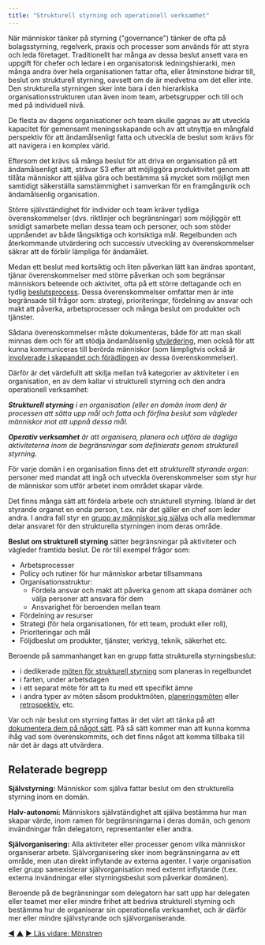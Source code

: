 ```yaml
---
title: "Strukturell styrning och operationell verksamhet"
---
```



När människor tänker på styrning ("governance") tänker de ofta på bolagsstyrning, regelverk, praxis och processer som används för att styra och leda företaget. Traditionellt har många av dessa beslut ansett vara en uppgift för chefer och ledare i en organisatorisk ledningshierarki, men många andra över hela organisationen fattar ofta, eller åtminstone bidrar till, beslut om strukturell styrning, oavsett om de är medvetna om det eller inte. Den strukturella styrningen sker inte bara i den hierarkiska organisationsstrukturen utan även inom team, arbetsgrupper och till och med på individuell nivå.

De flesta av dagens organisationer och team skulle gagnas av att utveckla kapacitet för gemensamt meningsskapande och av att utnyttja en mångfald perspektiv för att ändamålsenligt fatta och utveckla de beslut som krävs för att navigera i en komplex värld.

Eftersom det krävs så många beslut för att driva en organisation på ett ändamålsenligt sätt, strävar S3 efter att möjliggöra produktivitet genom att tillåta människor att själva göra och bestämma så mycket som möjligt men samtidigt säkerställa samstämmighet i samverkan för en framgångsrik och ändamålsenlig organisation.

Större självständighet för individer och team kräver tydliga överenskommelser (dvs. riktlinjer och begränsningar) som möjliggör ett smidigt samarbete mellan dessa team och personer, och som stöder uppnåendet av både långsiktiga och kortsiktiga mål. Regelbunden och återkommande utvärdering och successiv utveckling av överenskommelser säkrar att de förblir lämpliga för ändamålet.

Medan ett beslut med kortsiktig och liten påverkan lätt kan ändras spontant, tjänar överenskommelser med större påverkan och som begränsar människors beteende och aktivitet, ofta på ett större deltagande och en tydlig [beslutsprocess](consent-decision-making.html). Dessa överenskommelser omfattar men är inte begränsade till frågor som: strategi, prioriteringar, fördelning av ansvar och makt att påverka, arbetsprocesser och många beslut om produkter och tjänster.

Sådana överenskommelser måste dokumenteras, både för att man skall minnas dem och för att stödja ändamålsenlig [utvärdering](evaluate-and-evolve-agreements.html), men också för att kunna kommuniceras till berörda människor (som lämpligtvis också är [involverade i skapandet och förädlingen](involve-those-affected.html) av dessa överenskommelser).

Därför är det värdefullt att skilja mellan två kategorier av aktiviteter i en organisation, en av dem kallar vi strukturell styrning och den andra operationell verksamhet:

_**Strukturell styrning** i en organisation (eller en domän inom den) är processen att sätta upp mål och fatta och förfina beslut som vägleder människor mot att uppnå dessa mål._

_**Operativ verksamhet** är att organisera, planera och utföra de dagliga aktiviteterna inom de begränsningar som definierats genom strukturell styrning._

För varje domän i en organisation finns det ett *strukturellt styrande organ*: personer med mandat att ingå och utveckla överenskommelser som styr hur de människor som utför arbetet inom området skapar värde.

Det finns många sätt att fördela arbete och strukturell styrning. Ibland är det styrande organet en enda person, t.ex. när det gäller en chef som leder andra. I andra fall styr en [grupp av människor sig själva](circle.html) och alla medlemmar delar ansvaret för den strukturella styrningen inom deras område.

**Beslut om strukturell styrning** sätter begränsningar på aktiviteter och vägleder framtida beslut. De rör till exempel frågor som:

- Arbetsprocesser
- Policy och rutiner för hur människor arbetar tillsammans
- Organisationsstruktur: 
    - Fördela ansvar och makt att påverka genom att skapa domäner och välja personer att ansvara för dem
    - Ansvarighet för beroenden mellan team
- Fördelning av resurser
- Strategi (för hela organisationen, för ett team, produkt eller roll), 
- Prioriteringar och mål
- Följdbeslut om produkter, tjänster, verktyg, teknik, säkerhet etc.

Beroende på sammanhanget kan en grupp fatta strukturella styrningsbeslut:

- i dedikerade [möten för strukturell styrning](governance-meeting.html) som planeras in regelbundet
- i farten, under arbetsdagen
- i ett separat möte för att ta itu med ett specifikt ämne
- i andra typer av möten såsom produktmöten, [planeringsmöten](planning-and-review-meetings.html) eller [retrospektiv](retrospective.html), etc.

Var och när beslut om styrning fattas är det värt att tänka på att [dokumentera dem på något sätt](record-agreements.html). På så sätt kommer man att kunna komma ihåg vad som överenskommits, och det finns något att komma tillbaka till när det är dags att utvärdera.

## Relaterade begrepp

**Självstyrning:** Människor som själva fattar beslut om den strukturella styrning inom en domän.

**Halv-autonomi:** Människors självständighet att själva bestämma hur man skapar värde, inom ramen för begränsningarna i deras domän, och genom invändningar från delegatorn, representanter eller andra.

**Självorganisering:** Alla aktiviteter eller processer genom vilka människor organiserar arbete. Självorganisering sker inom begränsningarna av ett område, men utan direkt inflytande av externa agenter. I varje organisation eller grupp samexisterar självorganisation med externt inflytande (t.ex. externa invändningar eller styrningsbeslut som påverkar domänen).

Beroende på de begränsningar som delegatorn har satt upp har delegaten eller teamet mer eller mindre frihet att bedriva strukturell styrning och bestämma hur de organiserar sin operationella verksamhet, och är därför mer eller mindre självstyrande och självorganiserande.

<div class="bottom-nav">
<a href="agreement.html" title="Tillbaka till: Överenskommelser">◀</a> <a href="making-sense-of-organizations.html" title="Upp: Nyckelbegrepp för att förstå organisationer">▲</a> <a href="patterns.html" title="Läs vidare: Mönstren">▶ Läs vidare: Mönstren</a>
</div>


<script type="text/javascript">
Mousetrap.bind('g n', function() {
    window.location.href = 'patterns.html';
    return false;
});
</script>


